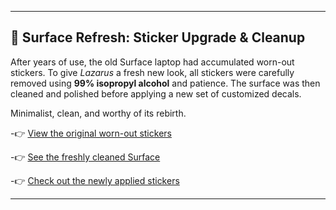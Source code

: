 
---

## 🎨 Surface Refresh: Sticker Upgrade & Cleanup

After years of use, the old Surface laptop had accumulated worn-out stickers. To give *Lazarus* a fresh new look, all stickers were carefully removed using **99% isopropyl alcohol** and patience. The surface was then cleaned and polished before applying a new set of customized decals.

Minimalist, clean, and worthy of its rebirth.

-👉 [View the original worn-out stickers](IMAGES/old.jpeg)

-👉 [See the freshly cleaned Surface](IMAGES/clean.jpeg)

-👉 [Check out the newly applied stickers](IMAGES/NEW.jpeg)

---

